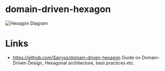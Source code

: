 # domain-driven-hexagon

![Hexagon Diagram](https://github.com/Sairyss/domain-driven-hexagon/raw/master/assets/images/DomainDrivenHexagon.png)

# Links

- https://github.com/Sairyss/domain-driven-hexagon Guide on Domain-Driven Design, Hexagonal architecture, best practices etc.
